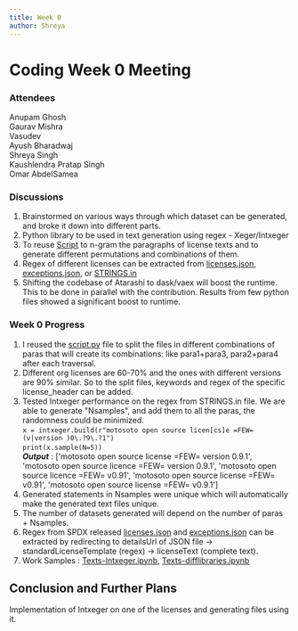 ```yaml
---
title: Week 0
author: Shreya
---
```

<!--
SPDX-License-Identifier: CC-BY-SA-4.0

SPDX-FileCopyrightText: 2021 Shreya Singh <shreyaregg@gmail.com>
-->
# Coding Week 0 Meeting
### Attendees
Anupam Ghosh
<br />
Gaurav Mishra
<br />
Vasudev
<br />
Ayush Bharadwaj
<br />
Shreya Singh
<br />
Kaushlendra Pratap Singh
<br />
Omar AbdelSamea

### Discussions
1. Brainstormed on various ways through which dataset can be generated, and broke it down into different parts.
2. Python library to be used in text generation using regex - Xeger/Intxeger
3. To reuse [Script](https://github.com/hastagAB/SPDX-OSS-Dataset/blob/master/script.py) to n-gram the paragraphs of license texts and to generate different permutations and combinations of them.
4. Regex of different licenses can be extracted from [licenses.json](https://spdx.org/licenses/licenses.json), [exceptions.json](https://spdx.org/licenses/exceptions.json), or [STRINGS.in](https://github.com/fossology/fossology/blob/master/src/nomos/agent/STRINGS.in)
5. Shifting the codebase of Atarashi to dask/vaex will boost the runtime. This to be done in parallel with the contribution. Results from few python files showed a significant boost to runtime.

### Week 0 Progress
1. I reused the [script.py](https://github.com/hastagAB/SPDX-OSS-Dataset/blob/master/script.py) file to split the files in different combinations of paras that will create its combinations: like para1+para3, para2+para4 after each traversal.
2. Different org licenses are 60-70% and the ones with different versions are 90% similar. So to the split files, keywords and regex of the specific license_header can be added.
3. Tested Intxeger performance on the regex from STRINGS.in file. We are able to generate "Nsamples", and add them to all the paras, the randomness could be minimized.
<br />`x = intxeger.build(r"motosoto open source licen[cs]e =FEW= (v|version )0\.?9\.?1")`
<br />`print(x.sample(N=5))`
<br />**_Output_** : ['motosoto open source license =FEW= version 0.9.1', 'motosoto open source licence =FEW= version 0.9.1', 'motosoto open source licence =FEW= v0.91', 'motosoto open source license =FEW= v0.91', 'motosoto open source license =FEW= v0.9.1']
4. Generated statements in Nsamples were unique which will automatically make the generated text files unique.
5. The number of datasets generated will depend on the number of paras + Nsamples.
6. Regex from SPDX released [licenses.json](https://spdx.org/licenses/licenses.json) and [exceptions.json](https://spdx.org/licenses/exceptions.json) can be extracted by redirecting to detailsUrl of JSON file -> standardLicenseTemplate (regex) -> licenseText (complete text).
7. Work Samples : [Texts-Intxeger.ipynb](https://colab.research.google.com/drive/1Q49H5RhZ8Z6aG6EYQJlxbo4JOvAg8K0v?usp=sharing), [Texts-difflibraries.ipynb](https://colab.research.google.com/drive/1z6X27pGzDIO2dHdfwYnpWZy1kYhEK4Th?usp=sharing)

## Conclusion and Further Plans
Implementation of Intxeger on one of the licenses and generating files using it.
